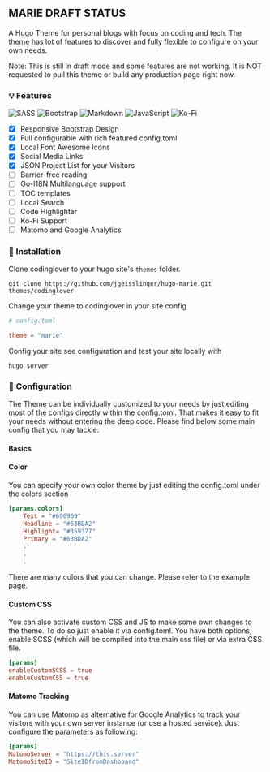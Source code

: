 ## MARIE DRAFT STATUS

A Hugo Theme for personal blogs with focus on coding and tech. The theme has lot of features to discover and fully flexible to configure on your own needs. 

Note: This is still in draft mode and some features are not working. It is NOT requested to pull this theme or build any production page right now.

### :bulb: Features

<img alt="SASS" src="https://img.shields.io/badge/SASS%20-hotpink.svg?&style=for-the-badge&logo=SASS&logoColor=white"/> <img alt="Bootstrap" src="https://img.shields.io/badge/bootstrap%20-%23563D7C.svg?&style=for-the-badge&logo=bootstrap&logoColor=white"/> <img alt="Markdown" src="https://img.shields.io/badge/markdown-%23000000.svg?&style=for-the-badge&logo=markdown&logoColor=white"/> <img alt="JavaScript" src="https://img.shields.io/badge/javascript%20-%23323330.svg?&style=for-the-badge&logo=javascript&logoColor=%23F7DF1E"/> <img alt="Ko-Fi" src="https://img.shields.io/badge/Ko--fi-F16061?style=for-the-badge&logo=ko-fi&logoColor=white" />


- [x] Responsive Bootstrap Design
- [x] Full configurable with rich featured config.toml
- [x] Local Font Awesome Icons
- [x] Social Media Links
- [x] JSON Project List for your Visitors
- [ ] Barrier-free reading
- [ ] Go-I18N Multilanguage support
- [ ] TOC templates
- [ ] Local Search
- [ ] Code Highlighter
- [ ] Ko-Fi Support
- [ ] Matomo and Google Analytics 

### :floppy_disk: Installation
Clone codinglover to your hugo site's `themes` folder.
```
git clone https://github.com/jgeisslinger/hugo-marie.git themes/codinglover
```
Change your theme to codinglover in your site config
```toml
# config.toml

theme = "marie"
```
Config your site see configuration and test your site locally with
```
hugo server 
```


### :wrench: Configuration
The Theme can be individually customized to your needs by just editing most of the configs directly within the config.toml. That makes it easy to fit your needs without entering the deep code. Please find below some main config that you may tackle:

#### Basics

#### Color
You can specify your own color theme by just editing the config.toml under the colors section
```toml
[params.colors]
    Text = "#696969"
    Headline = "#63BDA2" 
    Highlight= "#359377"
    Primary = "#63BDA2"
    .
    .
    .
```
There are many colors that you can change. Please refer to the example page.

#### Custom CSS 
You can also activate custom CSS and JS to make some own changes to the theme. To do so just enable it via config.toml. You have both options, enable SCSS (which will be compiled into the main css file) or via extra CSS file.

```toml
[params]
enableCustomSCSS = true 
enableCustomCSS = true
```

#### Matomo Tracking
You can use Matomo as alternative for Google Analytics to track your visitors with your own server instance (or use a hosted service). Just configure the parameters as following:
```toml
[params]
MatomoServer = "https://this.server"
MatomoSiteID = "SiteIDfromDashboard"

```